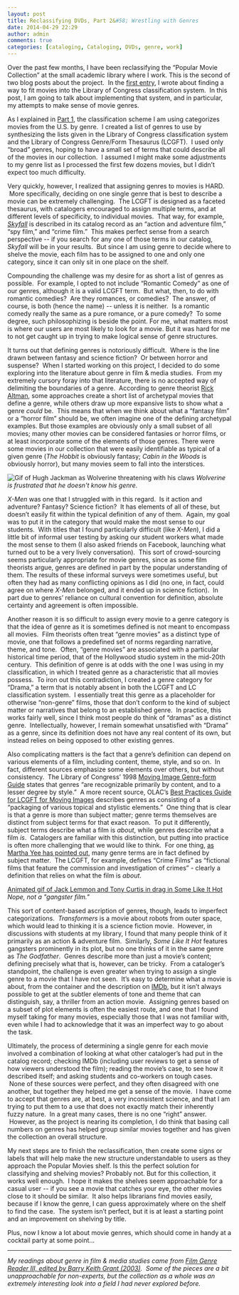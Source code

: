 ```yaml
---
layout: post
title: Reclassifying DVDs, Part 2&#58; Wrestling with Genres
date: 2014-04-29 22:29
author: admin
comments: true
categories: [cataloging, Cataloging, DVDs, genre, work]
---
```

Over the past few months, I have been reclassifying the “Popular Movie Collection” at the small academic library where I work. This is the second of two blog posts about the project.  In the <a title="Reclassifying DVDs, Part 1: Creating a System" href="https://elliotdwilliams.github.io/reclassifying-dvds-part-1/" target="_blank">first entry</a>, I wrote about finding a way to fit movies into the Library of Congress classification system.  In this post, I am going to talk about implementing that system, and in particular, my attempts to make sense of movie genres.

As I explained in <a title="Reclassifying DVDs, Part 1: Creating a System" href="https://elliotdwilliams.github.io/reclassifying-dvds-part-1/">Part 1</a>, the classification scheme I am using categorizes movies from the U.S. by genre.  I created a list of genres to use by synthesizing the lists given in the Library of Congress classification system and the Library of Congress Genre/Form Thesaurus (LCGFT).  I used only “broad” genres, hoping to have a small set of terms that could describe all of the movies in our collection.  I assumed I might make some adjustments to my genre list as I processed the first few dozens movies, but I didn’t expect too much difficulty.

Very quickly, however, I realized that assigning genres to movies is HARD.  More specifically, deciding on one single genre that is best to describe a movie can be extremely challenging.  The LCGFT is designed as a faceted thesaurus, with catalogers encouraged to assign multiple terms, and at different levels of specificity, to individual movies.  That way, for example, <a href="http://www.worldcat.org/oclc/824513549" target="_blank"><i>Skyfall</i></a> is described in its catalog record as an “action and adventure film,” “spy film,” and “crime film.”  This makes perfect sense from a search perspective -- if you search for any one of those terms in our catalog, <i>Skyfall </i>will be in your results.  But since I am using genre to decide where to shelve the movie, each film has to be assigned to one and only one category, since it can only sit in one place on the shelf.

Compounding the challenge was my desire for as short a list of genres as possible.  For example, I opted to not include “Romantic Comedy” as one of our genres, although it is a valid LCGFT term.  But what, then, to do with romantic comedies?  Are they romances, or comedies?  The answer, of course, is both (hence the name) -- unless it is neither.  Is a romantic comedy really the same as a pure romance, or a pure comedy?  To some degree, such philosophizing is beside the point. For me, what matters most is where our users are most likely to look for a movie. But it was hard for me to not get caught up in trying to make logical sense of genre structures.

It turns out that defining genres is notoriously difficult.  Where is the line drawn between fantasy and science fiction?  Or between horror and suspense?  When I started working on this project, I decided to do some exploring into the literature about genre in film &amp; media studies.  From my extremely cursory foray into that literature, there is no accepted way of delimiting the boundaries of a genre.  According to genre theorist <a href="http://film.tamu.edu/PDFs/Syntactic%20Approach%20to%20Film%20Genre.pdf" target="_blank">Rick Altman</a>, some approaches create a short list of archetypal movies that define a genre, while others draw up more expansive lists to show what a genre <i>could</i> be.  This means that when we think about what a “fantasy film” or a “horror film” should be, we often imagine one of the defining archetypal examples. But those examples are obviously only a small subset of all movies; many other movies can be considered fantasies or horror films, or at least incorporate some of the elements of those genres. There were some movies in our collection that were easily identifiable as typical of a given genre (<i>The Hobbit</i> is obviously fantasy; <i>Cabin in the Woods</i> is obviously horror), but many movies seem to fall into the interstices.

![Gif of Hugh Jackman as Wolverine threatening with his claws](http://media.giphy.com/media/bjKZenZLGXvZm/giphy.gif)
*Wolverine is frustrated that he doesn't know his genre.*

<i>X-Men</i> was one that I struggled with in this regard.  Is it action and adventure? Fantasy? Science fiction?  It has elements of all of these, but doesn’t easily fit within the typical definition of any of them.  Again, my goal was to put it in the category that would make the most sense to our students.  With titles that I found particularly difficult (like <i>X-Men</i>), I did a little bit of informal user testing by asking our student workers what made the most sense to them (I also asked friends on Facebook, launching what turned out to be a very lively conversation).  This sort of crowd-sourcing seems particularly appropriate for movie genres, since as some film theorists argue, genres are defined in part by the popular understanding of them. The results of these informal surveys were sometimes useful, but often they had as many conflicting opinions as I did (no one, in fact, could agree on where <i>X-Men </i>belonged, and it ended up in science fiction).  In part due to genres’ reliance on cultural convention for definition, absolute certainty and agreement is often impossible.

Another reason it is so difficult to assign every movie to a genre category is that the idea of genre as it is sometimes defined is not meant to encompass all movies.  Film theorists often treat “genre movies” as a distinct type of movie, one that follows a predefined set of norms regarding narrative, theme, and tone.  Often, “genre movies” are associated with a particular historical time period, that of the Hollywood studio system in the mid-20th century.  This definition of genre is at odds with the one I was using in my classification, in which I treated genre as a characteristic that all movies possess.  To iron out this contradiction, I created a genre category for “Drama,” a term that is notably absent in both the LCGFT and LC classification system.  I essentially treat this genre as a placeholder for otherwise “non-genre” films, those that don’t conform to the kind of subject matter or narratives that belong to an established genre.  In practice, this works fairly well, since I think most people do think of “dramas” as a distinct genre.  Intellectually, however, I remain somewhat unsatisfied with “Drama” as a genre, since its definition does not have any real content of its own, but instead relies on being opposed to other existing genres.

Also complicating matters is the fact that a genre’s definition can depend on various elements of a film, including content, theme, style, and so on.  In fact, different sources emphasize some elements over others, but without consistency.  The Library of Congress’ 1998 <a href="http://www.loc.gov/rr/mopic/migintro.html" target="_blank">Moving Image Genre-form Guide</a> states that genres “are recognizable primarily by content, and to a lesser degree by style.”  A more recent source, OLAC’s <a href="http://olacinc.org/drupal/capc_files/LCGFTbestpractices.pdf" target="_blank">Best Practices Guide for LCGFT for Moving Images</a> describes genres as consisting of a “packaging of various topical and stylistic elements.”  One thing that is clear is that a genre is more than subject matter; genre terms themselves are distinct from subject terms for that exact reason.  To put it differently, subject terms describe what a film is <i>about</i>, while genres describe what a film <i>is</i>.  Catalogers are familiar with this distinction, but putting into practice is often more challenging that we would like to think.  For one thing, <a href="http://escholarship.org/uc/item/9pp0q8qv" target="_blank">as Martha Yee has pointed out</a>, many genre terms are in fact defined by subject matter.  The LCGFT, for example, defines “Crime Films” as “fictional films that feature the commission and investigation of crimes” - clearly a definition that relies on what the film is <i>about</i>.

[Animated gif of Jack Lemmon and Tony Curtis in drag in Some Like It Hot](https://64.media.tumblr.com/c379c14f5190cf9dcfcbb94767d68240/tumblr_mph1jdkKzl1rv63c0o2_500.gif)
*Nope, not a "gangster film."*

This sort of content-based ascription of genres, though, leads to imperfect categorizations.  <i>Transformers</i> is a movie about robots from outer space, which would lead to thinking it is a science fiction movie.  However, in discussions with students at my library, I found that many people think of it primarily as an action &amp; adventure film.  Similarly, <i>Some Like It Hot </i>features gangsters prominently in its plot, but no one thinks of it in the same genre as <i>The Godfather</i>.  Genres describe more than just a movie’s content; defining precisely what that is, however, can be tricky.  From a cataloger’s standpoint, the challenge is even greater when trying to assign a single genre to a movie that I have not seen.  It’s easy to determine what a movie is about, from the container and the description on <a href="http://www.imdb.com" target="_blank">IMDb</a>, but it isn’t always possible to get at the subtler elements of tone and theme that can distinguish, say, a thriller from an action movie.  Assigning genres based on a subset of plot elements is often the easiest route, and one that I found myself taking for many movies, especially those that I was not familiar with, even while I had to acknowledge that it was an imperfect way to go about the task.

Ultimately, the process of determining a single genre for each movie involved a combination of looking at what other cataloger’s had put in the catalog record; checking IMDb (including user reviews to get a sense of how viewers understood the film); reading the movie’s case, to see how it described itself; and asking students and co-workers on tough cases.  None of these sources were perfect, and they often disagreed with one another, but together they helped me get a sense of the movie.  I have come to accept that genres are, at best, a very inconsistent science, and that I am trying to put them to a use that does not exactly match their inherently fuzzy nature.  In a great many cases, there is no one “right” answer.  However, as the project is nearing its completion, I do think that basing call numbers on genres has helped group similar movies together and has given the collection an overall structure.

My next steps are to finish the reclassification, then create some signs or labels that will help make the new structure understandable to users as they approach the Popular Movies shelf. Is this the perfect solution for classifying and shelving movies? Probably not. But for this collection, it works well enough.  I hope it makes the shelves seem approachable for a casual user -- if you see a movie that catches your eye, the other movies close to it should be similar.  It also helps librarians find movies easily, because if I know the genre, I can guess approximately where on the shelf to find the case.  The system isn’t perfect, but it is at least a starting point and an improvement on shelving by title.

Plus, now I know a lot about movie genres, which should come in handy at a cocktail party at some point...

-----------------------------------------------------------------------------------

<em>My readings about genre in film &amp; media studies came from <a href="http://www.worldcat.org/oclc/51752801" target="_blank">Film Genre Reader III, edited by Barry Keith Grant (2003)</a>.  Some of the pieces are a bit unapproachable for non-experts, but the collection as a whole was an extremely interesting look into a field I had never explored before.</em>
